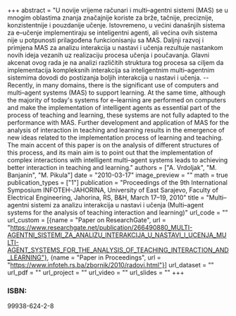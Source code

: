 +++
abstract = "U novije vrijeme računari i multi–agentni sistemi (MAS) se u mnogim oblastima znanja značajnije koriste za brže, tačnije, preciznije, konzistentnije i pouzdanije učenje. Istovremeno, u većini današnjih sistema za e–učenje implementiraju se inteligentni agenti, ali većina ovih sistema nije u potpunosti prilagođena funkcionisanju sa MAS. Daljnji razvoj i primjena MAS za analizu interakcija u nastavi i učenja rezultuje nastankom novih ideja vezanih uz realizaciju procesa učenja i poučavanja. Glavni akcenat ovog rada je na analizi različitih struktura tog procesa sa ciljem da implementacija kompleksnih interakcija sa inteligentnim multi–agentnim sistemima dovodi do postizanja boljih interakcija u nastavi i učenja. -- Recently, in many domains, there is the significant use of computers and multi–agent systems (MAS) to support learning. At the same time, although the majority of today's systems for e–learning are performed on computers and make the implementation of intelligent agents as essential part of the process of teaching and learning, these systems are not fully adapted to the performance with MAS. Further development and application of MAS for the analysis of interaction in teaching and learning results in the emergence of new ideas related to the implementation process of learning and teaching. The main accent of this paper is on the analysis of different structures of this process, and its main aim is to point out that the implementation of complex interactions with intelligent multi–agent systems leads to achieving better interaction in teaching and learning."
authors = ["A. Vrdoljak", "M. Banjanin", "M. Pikula"]
date = "2010-03-17"
image_preview = ""
math = true
publication_types = ["1"]
publication = "Proceedings of the 9th International Symposium INFOTEH-JAHORINA, University of East Sarajevo, Faculty of Electrical Engineering, Jahorina, RS, B&H, March 17–19, 2010"
title = "Multi–agentni sistemi za analizu interakcija u nastavi i učenja (Multi–agent systems for the analysis of teaching interaction and learning)"
url_code = ""
url_custom = [{name = "Paper on ResearchGate", url = "https://www.researchgate.net/publication/266490880_MULTI-AGENTNI_SISTEMI_ZA_ANALIZU_INTERAKCIJA_U_NASTAVI_I_UCENJA_MULTI-AGENT_SYSTEMS_FOR_THE_ANALYSIS_OF_TEACHING_INTERACTION_AND_LEARNING"}, {name = "Paper in Proceedings", url = "https://www.infoteh.rs.ba/zbornik/2010/radovi.html"}]
url_dataset = ""
url_pdf = ""
url_project = ""
url_video = ""
url_slides = ""
+++
### ISBN:

99938-624-2-8
